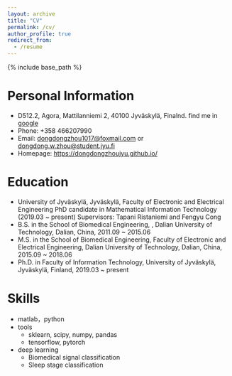 ```yaml
---
layout: archive
title: "CV"
permalink: /cv/
author_profile: true
redirect_from:
  - /resume
---
```


{% include base_path %}

Personal Information
======
* D512.2, Agora, Mattilanniemi 2, 40100 Jyväskylä, Finalnd. find me in [google](https://scholar.google.com/citations?user=Ytewu44AAAAJ&hl=en)
* Phone: +358 466207990
* Email: dongdongzhou1017@foxmail.com or dongdong.w.zhou@student.jyu.fi
* Homepage: https://dongdongzhoujyu.github.io/


Education
======
* University of Jyväskylä, Jyväskylä, Faculty of Electronic and Electrical Engineering
  PhD candidate in Mathematical Information Technology (2019.03 ~ present)
  Supervisors: Tapani Ristaniemi and Fengyu Cong
* B.S. in the School of Biomedical Engineering, , Dalian University of Technology, Dalian, China, 2011.09 ~ 2015.06
* M.S. in the School of Biomedical Engineering, Faculty of Electronic and Electrical Engineering, Dalian University of Technology, Dalian, China, 2015.09 ~ 2018.06
* Ph.D. in Faculty of Information Technology, University of Jyväskylä, Jyväskylä, Finland, 2019.03 ~ present
 
Skills
======
* matlab，python
* tools
  * sklearn, scipy, numpy, pandas
  * tensorflow, pytorch
* deep learning
  * Biomedical signal classification
  * Sleep stage classification



<!-- Publications
======
  <ul>{% for post in site.publications %}
    {% include archive-single-cv.html %}
  {% endfor %}</ul>
  
Talks
======
  <ul>{% for post in site.talks %}
    {% include archive-single-talk-cv.html %}
  {% endfor %}</ul>
  
Teaching
======
  <ul>{% for post in site.teaching %}
    {% include archive-single-cv.html %}
  {% endfor %}</ul>
   -->
